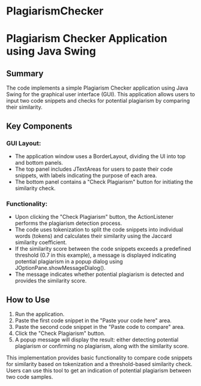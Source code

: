 # PlagiarismChecker
# Plagiarism Checker Application using Java Swing

## Summary
The code implements a simple Plagiarism Checker application using Java Swing for the graphical user interface (GUI). This application allows users to input two code snippets and checks for potential plagiarism by comparing their similarity.

## Key Components
### GUI Layout:
- The application window uses a BorderLayout, dividing the UI into top and bottom panels.
- The top panel includes JTextAreas for users to paste their code snippets, with labels indicating the purpose of each area.
- The bottom panel contains a "Check Plagiarism" button for initiating the similarity check.

### Functionality:
- Upon clicking the "Check Plagiarism" button, the ActionListener performs the plagiarism detection process.
- The code uses tokenization to split the code snippets into individual words (tokens) and calculates their similarity using the Jaccard similarity coefficient.
- If the similarity score between the code snippets exceeds a predefined threshold (0.7 in this example), a message is displayed indicating potential plagiarism in a popup dialog using JOptionPane.showMessageDialog().
- The message indicates whether potential plagiarism is detected and provides the similarity score.

## How to Use
1. Run the application.
2. Paste the first code snippet in the "Paste your code here" area.
3. Paste the second code snippet in the "Paste code to compare" area.
4. Click the "Check Plagiarism" button.
5. A popup message will display the result: either detecting potential plagiarism or confirming no plagiarism, along with the similarity score.

This implementation provides basic functionality to compare code snippets for similarity based on tokenization and a threshold-based similarity check. Users can use this tool to get an indication of potential plagiarism between two code samples.
